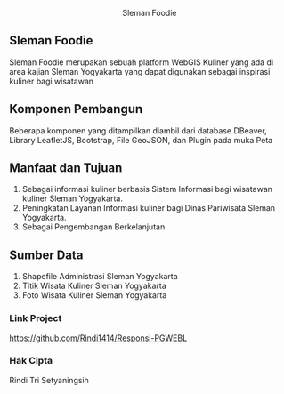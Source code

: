 <p align="center">Sleman Foodie </p>


## Sleman Foodie
Sleman Foodie merupakan sebuah platform WebGIS Kuliner yang ada di area kajian Sleman Yogyakarta yang dapat digunakan sebagai inspirasi kuliner bagi wisatawan 

## Komponen Pembangun
Beberapa komponen yang ditampilkan diambil dari database DBeaver, Library LeafletJS, Bootstrap, File GeoJSON, dan Plugin pada muka Peta

## Manfaat dan Tujuan
1. Sebagai informasi kuliner berbasis Sistem Informasi bagi wisatawan kuliner Sleman Yogyakarta.
2. Peningkatan Layanan Informasi kuliner bagi Dinas Pariwisata Sleman Yogyakarta.
3. Sebagai Pengembangan Berkelanjutan


## Sumber Data
1. Shapefile Administrasi Sleman Yogyakarta
2. Titik Wisata Kuliner Sleman Yogyakarta
3. Foto Wisata Kuliner Sleman Yogyakarta

### Link Project
https://github.com/Rindi1414/Responsi-PGWEBL

### Hak Cipta
Rindi Tri Setyaningsih

